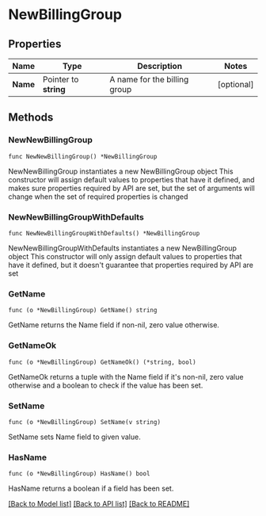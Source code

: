 # NewBillingGroup

## Properties

Name | Type | Description | Notes
------------ | ------------- | ------------- | -------------
**Name** | Pointer to **string** | A name for the billing group | [optional] 

## Methods

### NewNewBillingGroup

`func NewNewBillingGroup() *NewBillingGroup`

NewNewBillingGroup instantiates a new NewBillingGroup object
This constructor will assign default values to properties that have it defined,
and makes sure properties required by API are set, but the set of arguments
will change when the set of required properties is changed

### NewNewBillingGroupWithDefaults

`func NewNewBillingGroupWithDefaults() *NewBillingGroup`

NewNewBillingGroupWithDefaults instantiates a new NewBillingGroup object
This constructor will only assign default values to properties that have it defined,
but it doesn't guarantee that properties required by API are set

### GetName

`func (o *NewBillingGroup) GetName() string`

GetName returns the Name field if non-nil, zero value otherwise.

### GetNameOk

`func (o *NewBillingGroup) GetNameOk() (*string, bool)`

GetNameOk returns a tuple with the Name field if it's non-nil, zero value otherwise
and a boolean to check if the value has been set.

### SetName

`func (o *NewBillingGroup) SetName(v string)`

SetName sets Name field to given value.

### HasName

`func (o *NewBillingGroup) HasName() bool`

HasName returns a boolean if a field has been set.


[[Back to Model list]](../README.md#documentation-for-models) [[Back to API list]](../README.md#documentation-for-api-endpoints) [[Back to README]](../README.md)


